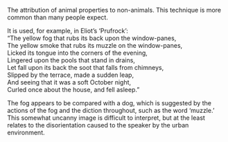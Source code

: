 The attribution of animal properties to non-animals. This technique is more common than many people expect.

It is used, for example, in Eliot’s ‘Prufrock’:  
“The yellow fog that rubs its back upon the window-panes,  
The yellow smoke that rubs its muzzle on the window-panes,  
Licked its tongue into the corners of the evening,  
Lingered upon the pools that stand in drains,  
Let fall upon its back the soot that falls from chimneys,  
Slipped by the terrace, made a sudden leap,  
And seeing that it was a soft October night,  
Curled once about the house, and fell asleep.”

The fog appears to be compared with a dog, which is suggested by the actions of the fog and the diction throughout, such as the word ‘muzzle.’ This somewhat uncanny image is difficult to interpret, but at the least relates to the disorientation caused to the speaker by the urban environment.